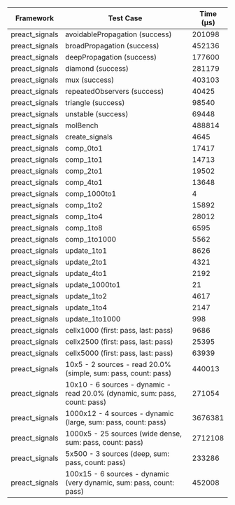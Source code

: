 | Framework | Test Case | Time (μs) |
| --- | --- | --- |
| preact_signals | avoidablePropagation (success) | 201098 |
| preact_signals | broadPropagation (success) | 452136 |
| preact_signals | deepPropagation (success) | 177600 |
| preact_signals | diamond (success) | 281179 |
| preact_signals | mux (success) | 403103 |
| preact_signals | repeatedObservers (success) | 40425 |
| preact_signals | triangle (success) | 98540 |
| preact_signals | unstable (success) | 69448 |
| preact_signals | molBench | 488814 |
| preact_signals | create_signals | 4645 |
| preact_signals | comp_0to1 | 17417 |
| preact_signals | comp_1to1 | 14713 |
| preact_signals | comp_2to1 | 19502 |
| preact_signals | comp_4to1 | 13648 |
| preact_signals | comp_1000to1 | 4 |
| preact_signals | comp_1to2 | 15892 |
| preact_signals | comp_1to4 | 28012 |
| preact_signals | comp_1to8 | 6595 |
| preact_signals | comp_1to1000 | 5562 |
| preact_signals | update_1to1 | 8626 |
| preact_signals | update_2to1 | 4321 |
| preact_signals | update_4to1 | 2192 |
| preact_signals | update_1000to1 | 21 |
| preact_signals | update_1to2 | 4617 |
| preact_signals | update_1to4 | 2147 |
| preact_signals | update_1to1000 | 998 |
| preact_signals | cellx1000 (first: pass, last: pass) | 9686 |
| preact_signals | cellx2500 (first: pass, last: pass) | 25395 |
| preact_signals | cellx5000 (first: pass, last: pass) | 63939 |
| preact_signals | 10x5 - 2 sources - read 20.0% (simple, sum: pass, count: pass) | 440013 |
| preact_signals | 10x10 - 6 sources - dynamic - read 20.0% (dynamic, sum: pass, count: pass) | 271054 |
| preact_signals | 1000x12 - 4 sources - dynamic (large, sum: pass, count: pass) | 3676381 |
| preact_signals | 1000x5 - 25 sources (wide dense, sum: pass, count: pass) | 2712108 |
| preact_signals | 5x500 - 3 sources (deep, sum: pass, count: pass) | 233286 |
| preact_signals | 100x15 - 6 sources - dynamic (very dynamic, sum: pass, count: pass) | 452008 |
